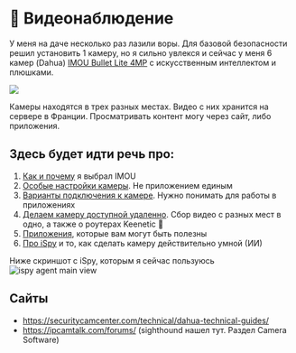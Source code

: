 # 📸 Видеонаблюдение

У меня на даче несколько раз лазили воры. Для базовой безопасности решил установить 1 камеру, но я сильно увлекся и сейчас у меня 6 камер (Dahua) [IMOU Bullet Lite 4MP](https://www.imoulife.com/product/detail/BulletLite4MP) с искусственным интеллектом и плюшками.

![](https://i.imgur.com/Y0YlBtd.png)

Камеры находятся в трех разных местах. Видео с них хранится на сервере в Франции. Просматривать контент могу через сайт, либо приложения.

## Здесь будет идти речь про:

1. [Как и почему](choose.md) я выбрал IMOU
2. [Особые настройки камеры](settings.md). Не приложением единым
3. [Варианты подключения к камере](connection.md). Нужно понимать для работы в приложениях
4. [Делаем камеру доступной удаленно](expose.md). Сбор видео с разных мест в одно, а также о роутерах Keenetic 🙂
5. [Приложения](apps/README.md), которые вам могут быть полезны
6. [Про iSpy](apps/ispy.md) и то, как сделать камеру действительно умной (ИИ)

Ниже скриншот с iSpy, которым я сейчас пользуюсь
![ispy agent main view](https://i.imgur.com/dDUsb3F.png)


## Сайты

- https://securitycamcenter.com/technical/dahua-technical-guides/
- https://ipcamtalk.com/forums/ (sighthound нашел тут. Раздел Camera Software)


<!--
Добавить куда-то
- Сколько сети тянут камеры. Ссылка на iSpy мануал по рекомендациях hardware. Кстати, в Video Settings правильно показывает примерный "расход"?
- Попробовать настроить новую камеру без приложения IMOU с его дебильным добавлением. Дописать в главу настройки
 -->

